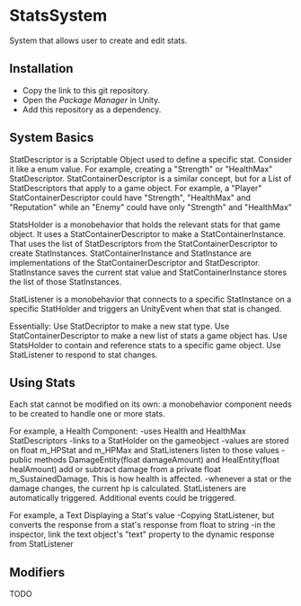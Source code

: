 # StatsSystem
System that allows user to create and edit stats.

## Installation
- Copy the link to this git repository.
- Open the *Package Manager* in Unity.
- Add this repository as a dependency.

## System Basics
StatDescriptor is a Scriptable Object used to define a specific stat. Consider it like a enum value. For example, creating a "Strength" or "HealthMax" StatDescriptor.
StatContainerDescriptor is a similar concept, but for a List of StatDescriptors that apply to a game object. For example, a "Player" StatContainerDescriptor could have "Strength", "HealthMax" and "Reputation" while an "Enemy" could have only "Strength" and "HealthMax"

StatsHolder is a monobehavior that holds the relevant stats for that game object. It uses a StatContainerDescriptor to make a StatContainerInstance. That uses the list of StatDescriptors from the StatContainerDescriptor to create StatInstances.
StatContainerInstance and StatInstance are implementations of the StatContainerDescriptor and StatDescriptor. StatInstance saves the current stat value and StatContainerInstance stores the list of those StatInstances.

StatListener is a monobehavior that connects to a specific StatInstance on a specific StatHolder and triggers an UnityEvent<float> when that stat is changed.

Essentially: Use StatDecriptor to make a new stat type. Use StatContainerDescriptor to make a new list of stats a game object has. Use StatsHolder to contain and reference stats to a specific game object. Use StatListener to respond to stat changes.

## Using Stats
Each stat cannot be modified on its own: a monobehavior component needs to be created to handle one or more stats. 

For example, a Health Component:
-uses Health and HealthMax StatDescriptors
-links to a StatHolder on the gameobject
-values are stored on float m_HPStat and m_HPMax and StatListeners listen to those values
-public methods DamageEntity(float damageAmount) and HealEntity(float healAmount) add or subtract damage from a private float m_SustainedDamage. This is how health is affected.
-whenever a stat or the damage changes, the current hp is calculated. StatListeners are automatically triggered. Additional events could be triggered.

For example, a Text Displaying a Stat's value
-Copying StatListener, but converts the response from a stat's response from float to string
-in the inspector, link the text object's "text" property to the dynamic response from StatListener

## Modifiers
TODO